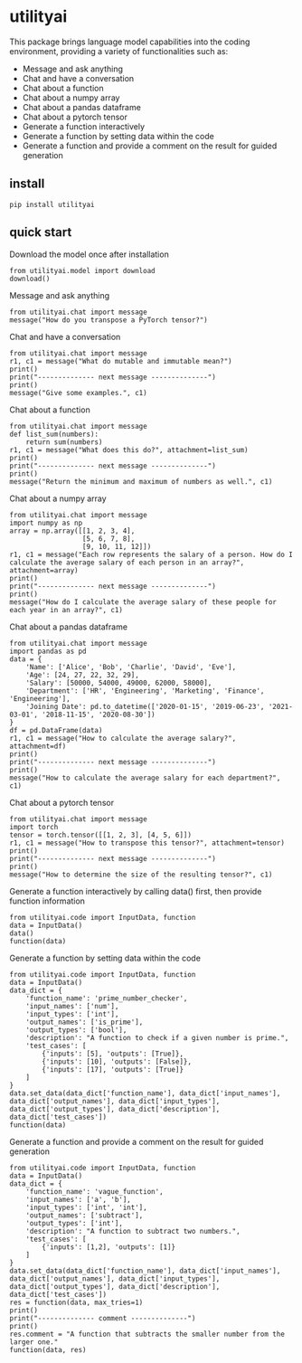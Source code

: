 # utilityai

This package brings language model capabilities into the coding environment, providing a variety of functionalities such as:

- Message and ask anything
- Chat and have a conversation
- Chat about a function
- Chat about a numpy array
- Chat about a pandas dataframe
- Chat about a pytorch tensor
- Generate a function interactively
- Generate a function by setting data within the code
- Generate a function and provide a comment on the result for guided generation

## install

```
pip install utilityai
```

## quick start

Download the model once after installation
```
from utilityai.model import download
download()
```

Message and ask anything
```
from utilityai.chat import message
message("How do you transpose a PyTorch tensor?")
```

Chat and have a conversation
```
from utilityai.chat import message
r1, c1 = message("What do mutable and immutable mean?")
print()
print("-------------- next message --------------")
print()
message("Give some examples.", c1)
```

Chat about a function
```
from utilityai.chat import message
def list_sum(numbers):
    return sum(numbers)
r1, c1 = message("What does this do?", attachment=list_sum)
print()
print("-------------- next message --------------")
print()
message("Return the minimum and maximum of numbers as well.", c1)
```

Chat about a numpy array
```
from utilityai.chat import message
import numpy as np
array = np.array([[1, 2, 3, 4], 
                  [5, 6, 7, 8], 
                  [9, 10, 11, 12]])
r1, c1 = message("Each row represents the salary of a person. How do I calculate the average salary of each person in an array?", attachment=array)
print()
print("-------------- next message --------------")
print()
message("How do I calculate the average salary of these people for each year in an array?", c1)
```

Chat about a pandas dataframe
```
from utilityai.chat import message
import pandas as pd
data = {
    'Name': ['Alice', 'Bob', 'Charlie', 'David', 'Eve'],
    'Age': [24, 27, 22, 32, 29],
    'Salary': [50000, 54000, 49000, 62000, 58000],
    'Department': ['HR', 'Engineering', 'Marketing', 'Finance', 'Engineering'],
    'Joining Date': pd.to_datetime(['2020-01-15', '2019-06-23', '2021-03-01', '2018-11-15', '2020-08-30'])
}
df = pd.DataFrame(data)
r1, c1 = message("How to calculate the average salary?", attachment=df)
print()
print("-------------- next message --------------")
print()
message("How to calculate the average salary for each department?", c1)
```

Chat about a pytorch tensor
```
from utilityai.chat import message
import torch
tensor = torch.tensor([[1, 2, 3], [4, 5, 6]])
r1, c1 = message("How to transpose this tensor?", attachment=tensor)
print()
print("-------------- next message --------------")
print()
message("How to determine the size of the resulting tensor?", c1)
```

Generate a function interactively by calling data() first, then provide function information
```
from utilityai.code import InputData, function
data = InputData()
data()
function(data)
```

Generate a function by setting data within the code
```
from utilityai.code import InputData, function
data = InputData()
data_dict = {
    'function_name': 'prime_number_checker',
    'input_names': ['num'],
    'input_types': ['int'],
    'output_names': ['is_prime'],
    'output_types': ['bool'],
    'description': "A function to check if a given number is prime.",
    'test_cases': [
        {'inputs': [5], 'outputs': [True]},
        {'inputs': [10], 'outputs': [False]},
        {'inputs': [17], 'outputs': [True]}
    ]
}
data.set_data(data_dict['function_name'], data_dict['input_names'], data_dict['output_names'], data_dict['input_types'], data_dict['output_types'], data_dict['description'], data_dict['test_cases'])
function(data)
```

Generate a function and provide a comment on the result for guided generation
```
from utilityai.code import InputData, function
data = InputData()
data_dict = {
    'function_name': 'vague_function',
    'input_names': ['a', 'b'],
    'input_types': ['int', 'int'],
    'output_names': ['subtract'],
    'output_types': ['int'],
    'description': "A function to subtract two numbers.",
    'test_cases': [
        {'inputs': [1,2], 'outputs': [1]}
    ]
}
data.set_data(data_dict['function_name'], data_dict['input_names'], data_dict['output_names'], data_dict['input_types'], data_dict['output_types'], data_dict['description'], data_dict['test_cases'])
res = function(data, max_tries=1)
print()
print("-------------- comment --------------")
print()
res.comment = "A function that subtracts the smaller number from the larger one."
function(data, res)
```